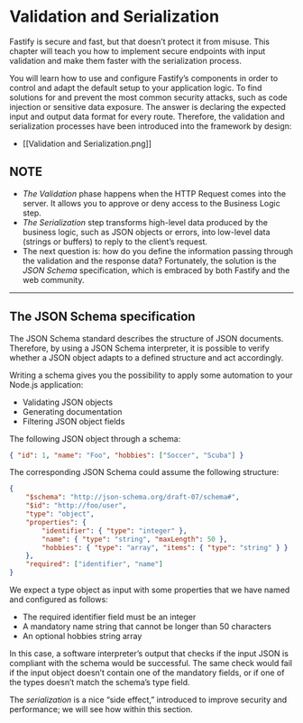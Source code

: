 # Validation and Serialization

Fastify is secure and fast, but that doesn’t protect it from misuse. This chapter will teach you how to implement secure endpoints with input validation and make them faster with the serialization process.

You will learn how to use and configure Fastify’s components in order to control and adapt the default setup to your application logic. To find solutions for and prevent the most common security attacks, such as code injection or sensitive data exposure. The answer is declaring the expected input and output data format for every route. Therefore, the validation and serialization processes have been introduced into the framework by design:

- [[Validation and Serialization.png]]

## NOTE

- _The Validation_ phase happens when the HTTP Request comes into the server. It allows you to approve or deny access to the Business Logic step.
- _The Serialization_ step transforms high-level data produced by the business logic, such as JSON objects or errors, into low-level data (strings or buffers) to reply to the client’s request.
- The next question is: how do you define the information passing through the validation and the response data? Fortunately, the solution is the _JSON Schema_ specification, which is embraced by both Fastify and the web community.

---

## The JSON Schema specification

The JSON Schema standard describes the structure of JSON documents. Therefore, by using a JSON Schema interpreter, it is possible to verify whether a JSON object adapts to a defined structure and act accordingly.

Writing a schema gives you the possibility to apply some automation to your Node.js application:

- Validating JSON objects
- Generating documentation
- Filtering JSON object fields

The following JSON object through a schema:

```json
{ "id": 1, "name": "Foo", "hobbies": ["Soccer", "Scuba"] }
```

The corresponding JSON Schema could assume the following structure:

```json
{
	"$schema": "http://json-schema.org/draft-07/schema#",
	"$id": "http://foo/user",
	"type": "object",
	"properties": {
		"identifier": { "type": "integer" },
		"name": { "type": "string", "maxLength": 50 },
		"hobbies": { "type": "array", "items": { "type": "string" } }
	},
	"required": ["identifier", "name"]
}
```

We expect a type object as input with some properties that we have named and configured as follows:

- The required identifier field must be an integer
- A mandatory name string that cannot be longer than 50 characters
- An optional hobbies string array

In this case, a software interpreter’s output that checks if the input JSON is compliant with the schema would be successful. The same check would fail if the input object doesn’t contain one of the mandatory fields, or if one of the types doesn’t match the schema’s type field.

The _serialization_ is a nice “side effect,” introduced to improve security and performance; we will see how within this section.

